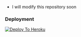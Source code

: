 * I will modify this repository soon


### Deployment
[![Deploy To Heroku](https://www.herokucdn.com/deploy/button.svg)](https://heroku.com/deploy?template=https://github.com/Oxidisedman/Alexa.git)
